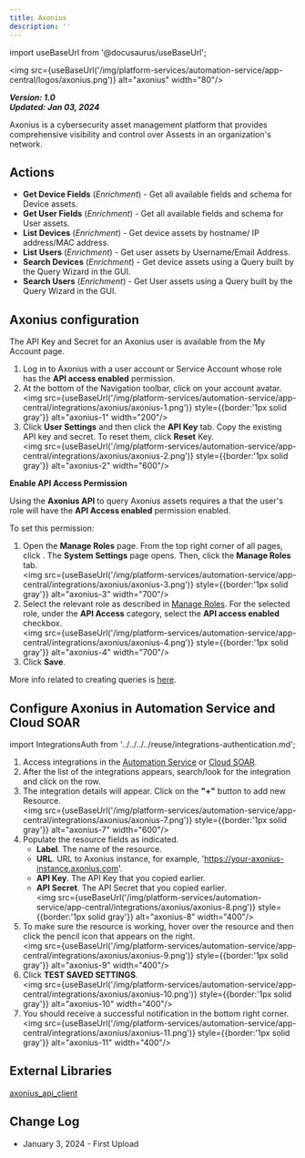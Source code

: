 ```yaml
---
title: Axonius
description: ''
---
```

import useBaseUrl from '@docusaurus/useBaseUrl';

<img src={useBaseUrl('/img/platform-services/automation-service/app-central/logos/axonius.png')} alt="axonius" width="80"/>

***Version: 1.0  
Updated: Jan 03, 2024***

Axonius is a cybersecurity asset management platform that provides comprehensive visibility and control over Assests in an organization's network.

## Actions

* **Get Device Fields** (*Enrichment*) - Get all available fields and schema for Device assets.
* **Get User Fields** (*Enrichment*) - Get all available fields and schema for User assets.
* **List Devices** (*Enrichment*) - Get device assets by hostname/ IP address/MAC address.
* **List Users** (*Enrichment*) - Get user assets by Username/Email Address.
* **Search Devices** (*Enrichment*) - Get device assets using a Query built by the Query Wizard in the GUI.
* **Search Users** (*Enrichment*) - Get User assets using a Query built by the Query Wizard in the GUI.

## Axonius configuration

The API Key and Secret for an Axonius user is available from the My Account page.

1. Log in to Axonius with a user account or Service Account whose role has the **API access enabled** permission.
1. At the bottom of the Navigation toolbar, click on your account avatar. <br/><img src={useBaseUrl('/img/platform-services/automation-service/app-central/integrations/axonius/axonius-1.png')} style={{border:'1px solid gray'}} alt="axonius-1" width="200"/>
1. Click **User Settings** and then click the **API Key** tab. Copy the existing API key and secret. To reset them, click **Reset** Key.<br/><img src={useBaseUrl('/img/platform-services/automation-service/app-central/integrations/axonius/axonius-2.png')} style={{border:'1px solid gray'}} alt="axonius-2" width="600"/>

**Enable API Access Permission**

Using the **Axonius API** to query Axonius assets requires a that the user's role will have the **API Access enabled** permission enabled.

To set this permission:

1. Open the **Manage Roles** page. From the top right corner of all pages, click . The **System Settings** page opens. Then, click the **Manage Roles** tab.<br/><img src={useBaseUrl('/img/platform-services/automation-service/app-central/integrations/axonius/axonius-3.png')} style={{border:'1px solid gray'}} alt="axonius-3" width="700"/>
1. Select the relevant role as described in [Manage Roles](https://docs.axonius.com/manage-roles). For the selected role, under the **API Access** category, select the **API access enabled** checkbox.<br/><img src={useBaseUrl('/img/platform-services/automation-service/app-central/integrations/axonius/axonius-4.png')} style={{border:'1px solid gray'}} alt="axonius-4" width="700"/>
1. Click **Save**.

More info related to creating queries is [here](https://docs.axonius.com/docs/query-wizard-and-query-filter).

## Configure Axonius in Automation Service and Cloud SOAR

import IntegrationsAuth from '../../../../reuse/integrations-authentication.md';

<IntegrationsAuth/>

1. Access integrations in the [Automation Service](/docs/platform-services/automation-service/automation-service-integrations/#view-integrations) or [Cloud SOAR](/docs/cloud-soar/automation).
1. After the list of the integrations appears, search/look for the integration and click on the row.
1. The integration details will appear. Click on the **"+"** button to add new Resource.<br/><img src={useBaseUrl('/img/platform-services/automation-service/app-central/integrations/axonius/axonius-7.png')} style={{border:'1px solid gray'}} alt="axonius-7" width="600"/>
1. Populate the resource fields as indicated.
   * **Label**. The name of the resource.
   * **URL**. URL to Axonius instance, for example, 'https://your-axonius-instance.axonius.com'.
   * **API Key**. The API Key that you copied earlier.
   * **API Secret**. The API Secret that you copied earlier.<br/><img src={useBaseUrl('/img/platform-services/automation-service/app-central/integrations/axonius/axonius-8.png')} style={{border:'1px solid gray'}} alt="axonius-8" width="400"/>
1. To make sure the resource is working, hover over the resource and then click the pencil icon that appears on the right.<br/><img src={useBaseUrl('/img/platform-services/automation-service/app-central/integrations/axonius/axonius-9.png')} style={{border:'1px solid gray'}} alt="axonius-9" width="400"/>
1. Click **TEST SAVED SETTINGS**.<br/><img src={useBaseUrl('/img/platform-services/automation-service/app-central/integrations/axonius/axonius-10.png')} style={{border:'1px solid gray'}} alt="axonius-10" width="400"/>
1. You should receive a successful notification in the bottom right corner.<br/><img src={useBaseUrl('/img/platform-services/automation-service/app-central/integrations/axonius/axonius-11.png')} style={{border:'1px solid gray'}} alt="axonius-11" width="400"/>

## External Libraries

[axonius\_api\_client](https://github.com/Axonius/axonius_api_client/blob/master/LICENSE)

## Change Log

* January 3, 2024 - First Upload
